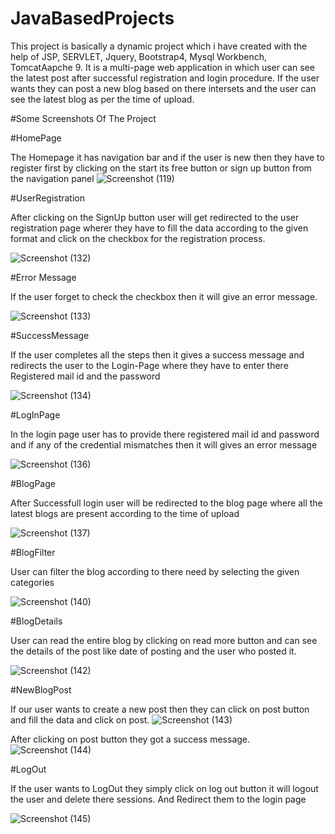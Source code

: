 # JavaBasedProjects

This project is basically a dynamic project which i have created with the help of JSP, SERVLET, Jquery, Bootstrap4, Mysql Workbench, TomcatAapche 9. It is a multi-page web application in which user can see the latest post after successful registration and login procedure. If the user wants they can post a new blog based on there intersets and the user can see the latest blog as per the time of upload.

#Some Screenshots Of The Project

#HomePage

 The Homepage it has navigation bar and if the user is new then they have to register first by clicking on the start its free button or sign up button from the navigation panel
![Screenshot (119)](https://user-images.githubusercontent.com/67191552/174135480-92ea2cce-a2e3-45c2-8713-0a82c9330417.png)

#UserRegistration

After clicking on the SignUp button user will get redirected to the user registration page wherer they have to fill the data according to the given format and click on the checkbox for the registration process.

![Screenshot (132)](https://user-images.githubusercontent.com/67191552/174343658-9a79c197-0836-4042-a71f-3e23af8eebf3.png)


#Error Message

If the user forget to check the checkbox then it will give an error message.
 
 ![Screenshot (133)](https://user-images.githubusercontent.com/67191552/174344147-aed75f01-19bc-41c9-8a3d-cbfc105b80f0.png)

#SuccessMessage

If the user completes all the steps then it gives a success message and redirects the user to the Login-Page where they have to enter there Registered mail id and the password


![Screenshot (134)](https://user-images.githubusercontent.com/67191552/174345094-907c2bce-f7ce-4360-8380-b2061b5ff6cf.png)

#LogInPage

In the login page user has to provide there registered mail id and password and if any of the credential mismatches then it will gives an error message

![Screenshot (136)](https://user-images.githubusercontent.com/67191552/174345380-39064363-85b6-4f3f-922c-b1f6fff8d4da.png)

#BlogPage

After Successfull login user will be redirected to the blog page where all the latest blogs are present according to the time of upload

![Screenshot (137)](https://user-images.githubusercontent.com/67191552/174345686-18a15c76-397b-4732-8489-5207dd56dbfe.png)

#BlogFilter

User can filter the blog according to there need by selecting the given categories

![Screenshot (140)](https://user-images.githubusercontent.com/67191552/174346043-c55815c4-6f51-44c0-82e3-4661df65dbd9.png)

#BlogDetails

User can read the entire blog by clicking on read more button and can see the details of the post like date of posting and the user who posted it.

![Screenshot (142)](https://user-images.githubusercontent.com/67191552/174346549-b47c66f4-ec65-4314-8ce4-e09ddc631db8.png)

#NewBlogPost

If our user wants to create a new post then they can click on post button and fill the data and click on post.
![Screenshot (143)](https://user-images.githubusercontent.com/67191552/174347537-ec93f1d7-607b-4a72-977f-0191c16a14f2.png)

After clicking on post button they got a success message.
![Screenshot (144)](https://user-images.githubusercontent.com/67191552/174347538-b12aac5c-0c63-47af-abb0-1ab96bcbc7f1.png)

#LogOut

If the user wants to LogOut they simply click on log out button it will logout the user and delete there sessions. And Redirect them to the login page

![Screenshot (145)](https://user-images.githubusercontent.com/67191552/174347936-e49cc6ce-8006-4900-938c-fa18c39549d6.png)















